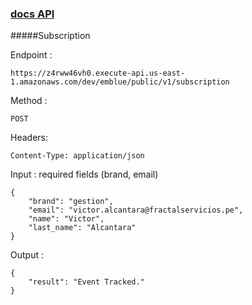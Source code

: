 ### [docs API]()

#####Subscription

Endpoint :

    https://z4rww46vh0.execute-api.us-east-1.amazonaws.com/dev/emblue/public/v1/subscription

Method :

    POST
    
Headers:

    Content-Type: application/json

Input : required fields (brand, email)

    {
	    "brand": "gestion",
	    "email": "victor.alcantara@fractalservicios.pe",
	    "name": "Victor",
	    "last_name": "Alcantara"
    }

Output :

    { 
        "result": "Event Tracked." 
    }
    
